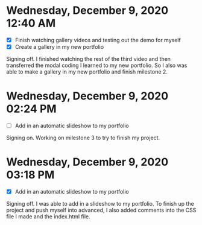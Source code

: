 # Wednesday, December  9, 2020 12:40 AM
- [x] Finish watching gallery videos and testing out the demo for myself 
- [x] Create a gallery in my new portfolio

Signing off. I finished watching the rest of the third video and then transferred the modal coding I learned to my new portfolio. So I also was able to make a gallery in my new portfolio and finish milestone 2. 

# Wednesday, December  9, 2020 02:24 PM
- [ ] Add in an automatic slideshow to my portfolio 

Signing on. Working on milestone 3 to try to finish my project. 

# Wednesday, December  9, 2020 03:18 PM
- [x] Add in an automatic slideshow to my portfolio 

Signing off. I was able to add in a slideshow to my portfolio. To finish up the project and push myself into advanced, I also added comments into the CSS file I made and the index.html file. 
